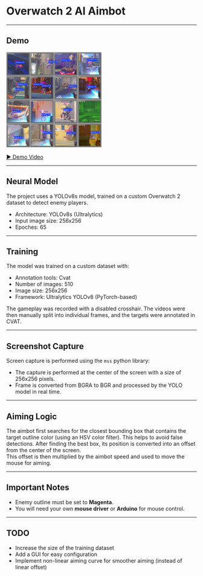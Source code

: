 # Overwatch 2 AI Aimbot
---

## Demo

<img src="overwatch-2-ai-aimbot/demo/predict.jpg" width="50%">

[▶ Demo Video](overwatch-2-ai-aimbot/demo/demo.mp4)

---
## Neural Model

The project uses a YOLOv8s model, trained on a custom Overwatch 2 dataset to detect enemy players.

- Architecture: YOLOv8s (Ultralytics)
- Input image size: 256x256
- Epoches: 65

---
## Training

The model was trained on a custom dataset with:

- Annotation tools: Cvat
- Number of images: 510
- Image size: 256x256
- Framework: Ultralytics YOLOv8 (PyTorch-based)

The gameplay was recorded with a disabled crosshair.
The videos were then manually split into individual frames, and the targets were annotated in CVAT.

---
## Screenshot Capture

Screen capture is performed using the `mss` python library:

- The capture is performed at the center of the screen with a size of 256x256 pixels.
- Frame is converted from BGRA to BGR and processed by the YOLO model in real time.

---
## Aiming Logic

The aimbot first searches for the closest bounding box that contains the target outline color (using an HSV color filter). This helps to avoid false detections.
After finding the best box, its position is converted into an offset from the center of the screen.  
This offset is then multiplied by the aimbot speed and used to move the mouse for aiming.

---
## Important Notes

- Enemy outline must be set to **Magenta**.
- You will need your own **mouse driver** or **Arduino** for mouse control.

---
## TODO

- Increase the size of the training dataset
- Add a GUI for easy configuration
- Implement non-linear aiming curve for smoother aiming (instead of linear offset)

